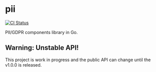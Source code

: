 # pii

[![CI Status](https://github.com/ThreeDotsLabs/pii/actions/workflows/ci.yml/badge.svg)](https://github.com/ThreeDotsLabs/pii/actions/workflows/ci.yml)

PII/GDPR components library in Go.

## Warning: Unstable API!

This project is work in progress and the public API can change until the v1.0.0 is released.
